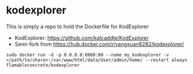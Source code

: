 # kodexplorer

This is simply a repo to hold the Dockerfile for KodExplorer

* KodExplorer: https://github.com/kalcaddle/KodExplorer
* Semi-fork from https://hub.docker.com/r/yangxuan8282/kodexplorer/

`sudo docker run -d -p 0.0.0.0:8080:80 --name my_kodexplorer -v </path/to/share>:/var/www/html/data/User/admin/home/ --restart always flamableconcrete/kodexplorer`